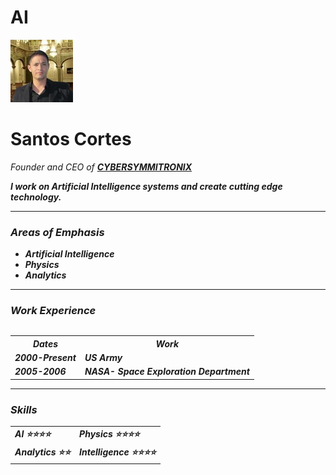 # AI
<!DOCTYPE html>
<html>

<head>
  <meta charset="utf-8">
  <title>Santos Personal Site</title>
  <link rel="stylesheet" href="css/styles.css">

</head>
 <td><img src="Pictures\Santos Cortes.jfif" alt=""></td>
  <h1>Santos Cortes</h1>
        <p><em>Founder and CEO of <strong><a href="http:\\www.cybersymmitronix.com">CYBERSYMMITRONIX</a>
              <p>I work on Artificial Intelligence systems and create cutting edge technology.</p>
<body>
  <table cellspacing="20">
   
 
  <hr>
  <h3>Areas of Emphasis</h3>
  <ul>
    <li>Artificial Intelligence</li>
    <li>Physics</li>
    <li>Analytics</li>
  </ul>

  <hr>
  <h3>Work Experience </h3>
  <table cellspacing="10">
    <thread>
      <tr>
        <th>Dates</th>
        <th>Work</th>
      </tr>
    </thread>
    <tr>
      <td>2000-Present</td>
      <td>US Army</td>
    </tr>
    <tr>
      <td>2005-2006</td>
      <td>NASA- Space Exploration Department</td>
    </tr>

  </table>
  <hr>
  <h3>Skills </h3>
  <table cellspacing="10">
    <tr>
      <td>AI ⭐⭐⭐⭐ </td>
      <td>Physics ⭐⭐⭐⭐</td>
    </tr>
    <tr>
      <td>Analytics ⭐⭐</td>
      <td>Intelligence ⭐⭐⭐⭐</td>
    </tr>
 
</html>
